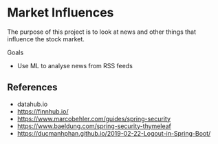 # Market Influences
The purpose of this project is to look at news and other things that influence the stock market.

Goals
* Use ML to analyse news from RSS feeds

## References
* datahub.io
* https://finnhub.io/
* https://www.marcobehler.com/guides/spring-security
* https://www.baeldung.com/spring-security-thymeleaf
* https://ducmanhphan.github.io/2019-02-22-Logout-in-Spring-Boot/
